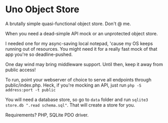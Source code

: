 # Uno Object Store
A brutally simple quasi-functional object store. Don't @ me.

When you need a dead-simple API mock or an unprotected object store.

I needed one for my async-saving local notepad, 'cause my OS keeps running out of resources.
You might need it for a really fast mock of that app you're so deadline-pushed.

One day wind may bring middleware support. Until then, keep it away from public access!

To run, point your webserver of choice to serve all endpoints through public/index.php. Heck, if you're mocking an API, just run
`php -S address:port -t public`

You will need a database store, so go to `data` folder and run `sqlite3 store.db ".read schema.sql"`. That will create a store for you.

Requirements? PHP, SQLite PDO driver.
